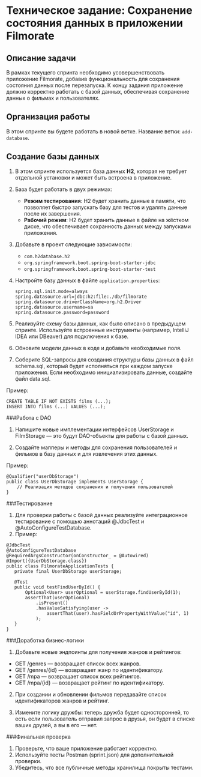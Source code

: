 # Техническое задание: Сохранение состояния данных в приложении Filmorate

## Описание задачи

В рамках текущего спринта необходимо усовершенствовать приложение Filmorate, добавив функциональность для сохранения состояния данных после перезапуска. К концу задания приложение должно корректно работать с базой данных, обеспечивая сохранение данных о фильмах и пользователях.

## Организация работы

В этом спринте вы будете работать в новой ветке. Название ветки: `add-database`.

## Создание базы данных

1. В этом спринте используется база данных **H2**, которая не требует отдельной установки и может быть встроена в приложение.
2. База будет работать в двух режимах:
    - **Режим тестирования**: H2 будет хранить данные в памяти, что позволяет быстро запускать базу для тестов и удалять данные после их завершения.
    - **Рабочий режим**: H2 будет хранить данные в файле на жёстком диске, что обеспечивает сохранность данных между запусками приложения.

3. Добавьте в проект следующие зависимости:
    - `com.h2database.h2`
    - `org.springframework.boot.spring-boot-starter-jdbc`
    - `org.springframework.boot.spring-boot-starter-test`

4. Настройте базу данных в файле `application.properties`:
   ```properties
   spring.sql.init.mode=always
   spring.datasource.url=jdbc:h2:file:./db/filmorate
   spring.datasource.driverClassName=org.h2.Driver
   spring.datasource.username=sa
   spring.datasource.password=password

5. Реализуйте схему базы данных, как было описано в предыдущем спринте. Используйте встроенные инструменты (например, IntelliJ IDEA или DBeaver) для подключения к базе.

6. Обновите модели данных в коде и добавьте необходимые поля.

7. Соберите SQL-запросы для создания структуры базы данных в файл schema.sql, который будет исполняться при каждом запуске приложения. Если необходимо инициализировать данные, создайте файл data.sql.

Пример:
```
CREATE TABLE IF NOT EXISTS films (...);
INSERT INTO films (...) VALUES (...);
```

###Работа с DAO
1. Напишите новые имплементации интерфейсов UserStorage и FilmStorage — это будут DAO-объекты для работы с базой данных.

2. Создайте мапперы и методы для сохранения пользователей и фильмов в базу данных и для извлечения этих данных.

Пример:
```
@Qualifier("userDbStorage")
public class UserDbStorage implements UserStorage {
    // Реализация методов сохранения и получения пользователей
}

```

###Тестирование
1. Для проверки работы с базой данных реализуйте интеграционное тестирование с помощью аннотаций @JdbcTest и @AutoConfigureTestDatabase.
2. Пример:
 ```
@JdbcTest
@AutoConfigureTestDatabase
@RequiredArgsConstructor(onConstructor_ = @Autowired)
@Import({UserDbStorage.class})
public class FilmorateApplicationTests {
    private final UserDbStorage userStorage;

    @Test
    public void testFindUserById() {
        Optional<User> userOptional = userStorage.findUserById(1);
        assertThat(userOptional)
            .isPresent()
            .hasValueSatisfying(user -> 
                assertThat(user).hasFieldOrPropertyWithValue("id", 1)
            );
    }
}

```


###Доработка бизнес-логики

1. Добавьте новые эндпоинты для получения жанров и рейтингов:

- GET /genres — возвращает список всех жанров.
- GET /genres/{id} — возвращает жанр по идентификатору.
- GET /mpa — возвращает список всех рейтингов.
- GET /mpa/{id} — возвращает рейтинг по идентификатору.

2. При создании и обновлении фильмов передавайте список идентификаторов жанров и рейтинг.

3. Измените логику дружбы: теперь дружба будет односторонней, то есть если пользователь отправил запрос в друзья, он будет в списке ваших друзей, а вы в его — нет.

###Финальная проверка
1. Проверьте, что ваше приложение работает корректно.
2. Используйте тесты Postman (sprint.json) для дополнительной проверки.
3. Убедитесь, что все публичные методы хранилища покрыты тестами.
